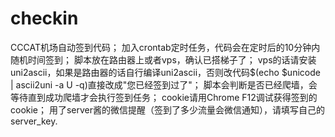 # checkin
CCCAT机场自动签到代码；
加入crontab定时任务，代码会在定时后的10分钟内随机时间签到；
脚本放在路由器上或者vps，确认已搭梯子了；
vps的话请安装uni2ascii，如果是路由器的话自行编译uni2ascii，否则改代码$(echo $unicode | ascii2uni -a U -q)直接改成"您已经签到过了"；
脚本会判断是否已经爬墙，会等待直到成功爬墙才会执行签到任务；
cookie请用Chrome F12调试获得签到的cookie；
用了server酱的微信提醒（签到了多少流量会微信通知），请填写自己的server_key.
